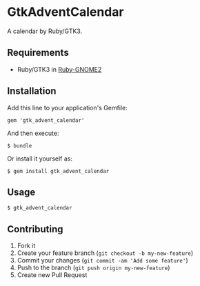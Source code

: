 # GtkAdventCalendar

A calendar by Ruby/GTK3.

## Requirements

* Ruby/GTK3 in [Ruby-GNOME2](http://ruby-gnome2.sourceforge.jp/)

## Installation

Add this line to your application's Gemfile:

    gem 'gtk_advent_calendar'

And then execute:

    $ bundle

Or install it yourself as:

    $ gem install gtk_advent_calendar

## Usage

    $ gtk_advent_calendar

## Contributing

1. Fork it
2. Create your feature branch (`git checkout -b my-new-feature`)
3. Commit your changes (`git commit -am 'Add some feature'`)
4. Push to the branch (`git push origin my-new-feature`)
5. Create new Pull Request
